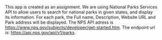 This app is created as an assignment. We are using National Parks Services API to allow users to search for national parks in given states, and display its information.
For each park, the Full name, Description, Website URL and Park address will be displayed.
The NPS API adress is https://www.nps.gov/subjects/developer/get-started.htm. 
The endpoint url is: https://api.nps.gov/api/v1/parks.
